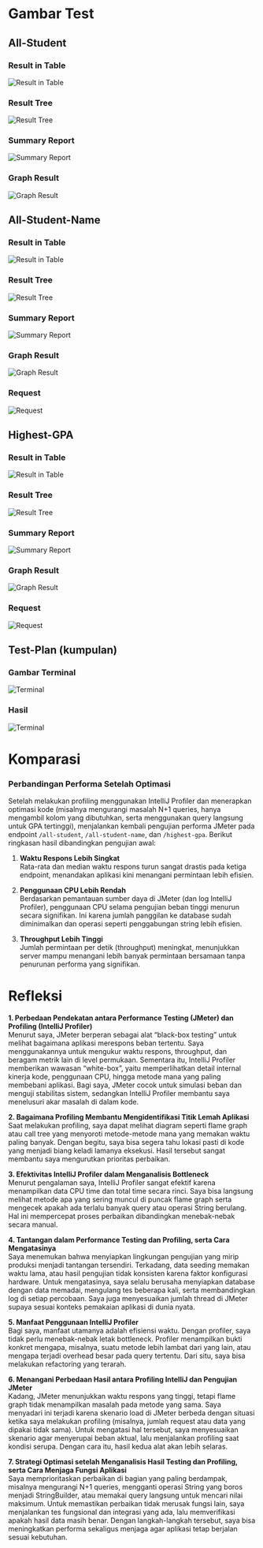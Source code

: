 # Gambar Test
## All-Student
### Result in Table
![Result in Table](Gambar/all-student-ResultTable.png)
### Result Tree
![Result Tree](Gambar/all-student-ResultTree.png)
### Summary Report
![Summary Report](Gambar/all-student-SummaryReport.png)
### Graph Result
![Graph Result](Gambar/all-student-GraphResult.png)

## All-Student-Name
### Result in Table
![Result in Table](Gambar/all-student-name-ResultTable.png)
### Result Tree
![Result Tree](Gambar/all-student-name-ResultTree.png)
### Summary Report
![Summary Report](Gambar/all-student-name-SummaryReport.png)
### Graph Result
![Graph Result](Gambar/all-student-name-GraphResult.png)
### Request
![Request](Gambar/all-student-name-Request.png)

## Highest-GPA
### Result in Table

![Result in Table](Gambar/highest-gpa-ResultTable.png)
### Result Tree
![Result Tree](Gambar/highest-gpa-ResultTree.png)
### Summary Report
![Summary Report](Gambar/highest-gpa-SummaryReport.png)
### Graph Result
![Graph Result](Gambar/highest-gpa-GraphResult.png)
### Request
![Request](Gambar/highest-gpa-Request.png)

## Test-Plan (kumpulan)
### Gambar Terminal
![Terminal](Gambar/terminal.png)
### Hasil
![Terminal](Gambar/terminal2.png)

# Komparasi

### Perbandingan Performa Setelah Optimasi

Setelah melakukan profiling menggunakan IntelliJ Profiler dan menerapkan optimasi kode (misalnya mengurangi masalah N+1 queries, hanya mengambil kolom yang dibutuhkan, serta menggunakan query langsung untuk GPA tertinggi), menjalankan kembali pengujian performa JMeter pada endpoint `/all-student`, `/all-student-name`, dan `/highest-gpa`. Berikut ringkasan hasil dibandingkan pengujian awal:

1. **Waktu Respons Lebih Singkat**  
   Rata-rata dan median waktu respons turun sangat drastis pada ketiga endpoint, menandakan aplikasi kini menangani permintaan lebih efisien.

2. **Penggunaan CPU Lebih Rendah**  
   Berdasarkan pemantauan sumber daya di JMeter (dan log IntelliJ Profiler), penggunaan CPU selama pengujian beban tinggi menurun secara signifikan. Ini karena jumlah panggilan ke database sudah diminimalkan dan operasi seperti penggabungan string lebih efisien.

3. **Throughput Lebih Tinggi**  
   Jumlah permintaan per detik (throughput) meningkat, menunjukkan server mampu menangani lebih banyak permintaan bersamaan tanpa penurunan performa yang signifikan.

# Refleksi

**1. Perbedaan Pendekatan antara Performance Testing (JMeter) dan Profiling (IntelliJ Profiler)**  
Menurut saya, JMeter berperan sebagai alat “black-box testing” untuk melihat bagaimana aplikasi merespons beban tertentu. Saya menggunakannya untuk mengukur waktu respons, throughput, dan beragam metrik lain di level permukaan. Sementara itu, IntelliJ Profiler memberikan wawasan “white-box”, yaitu memperlihatkan detail internal kinerja kode, penggunaan CPU, hingga metode mana yang paling membebani aplikasi. Bagi saya, JMeter cocok untuk simulasi beban dan menguji stabilitas sistem, sedangkan IntelliJ Profiler membantu saya menelusuri akar masalah di dalam kode.

**2. Bagaimana Profiling Membantu Mengidentifikasi Titik Lemah Aplikasi**  
Saat melakukan profiling, saya dapat melihat diagram seperti flame graph atau call tree yang menyoroti metode-metode mana yang memakan waktu paling banyak. Dengan begitu, saya bisa segera tahu lokasi pasti di kode yang menjadi biang keladi lamanya eksekusi. Hasil tersebut sangat membantu saya mengurutkan prioritas perbaikan.

**3. Efektivitas IntelliJ Profiler dalam Menganalisis Bottleneck**  
Menurut pengalaman saya, IntelliJ Profiler sangat efektif karena menampilkan data CPU time dan total time secara rinci. Saya bisa langsung melihat metode apa yang sering muncul di puncak flame graph serta mengecek apakah ada terlalu banyak query atau operasi String berulang. Hal ini mempercepat proses perbaikan dibandingkan menebak-nebak secara manual.

**4. Tantangan dalam Performance Testing dan Profiling, serta Cara Mengatasinya**  
Saya menemukan bahwa menyiapkan lingkungan pengujian yang mirip produksi menjadi tantangan tersendiri. Terkadang, data seeding memakan waktu lama, atau hasil pengujian tidak konsisten karena faktor konfigurasi hardware. Untuk mengatasinya, saya selalu berusaha menyiapkan database dengan data memadai, mengulang tes beberapa kali, serta membandingkan log di setiap percobaan. Saya juga menyesuaikan jumlah thread di JMeter supaya sesuai konteks pemakaian aplikasi di dunia nyata.

**5. Manfaat Penggunaan IntelliJ Profiler**  
Bagi saya, manfaat utamanya adalah efisiensi waktu. Dengan profiler, saya tidak perlu menebak-nebak letak bottleneck. Profiler menampilkan bukti konkret mengapa, misalnya, suatu metode lebih lambat dari yang lain, atau mengapa terjadi overhead besar pada query tertentu. Dari situ, saya bisa melakukan refactoring yang terarah.

**6. Menangani Perbedaan Hasil antara Profiling IntelliJ dan Pengujian JMeter**  
Kadang, JMeter menunjukkan waktu respons yang tinggi, tetapi flame graph tidak menampilkan masalah pada metode yang sama. Saya menyadari ini terjadi karena skenario load di JMeter berbeda dengan situasi ketika saya melakukan profiling (misalnya, jumlah request atau data yang dipakai tidak sama). Untuk mengatasi hal tersebut, saya menyesuaikan skenario agar menyerupai beban aktual, lalu menjalankan profiling saat kondisi serupa. Dengan cara itu, hasil kedua alat akan lebih selaras.

**7. Strategi Optimasi setelah Menganalisis Hasil Testing dan Profiling, serta Cara Menjaga Fungsi Aplikasi**  
Saya memprioritaskan perbaikan di bagian yang paling berdampak, misalnya mengurangi N+1 queries, mengganti operasi String yang boros menjadi StringBuilder, atau memakai query langsung untuk mencari nilai maksimum. Untuk memastikan perbaikan tidak merusak fungsi lain, saya menjalankan tes fungsional dan integrasi yang ada, lalu memverifikasi apakah hasil data masih benar. Dengan langkah-langkah tersebut, saya bisa meningkatkan performa sekaligus menjaga agar aplikasi tetap berjalan sesuai kebutuhan.